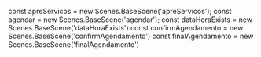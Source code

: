 const apreServicos = new Scenes.BaseScene('apreServicos');
const agendar = new Scenes.BaseScene('agendar');
const dataHoraExists = new Scenes.BaseScene('dataHoraExists')
const confirmAgendamento = new Scenes.BaseScene('confirmAgendamento')
const finalAgendamento = new Scenes.BaseScene('finalAgendamento')